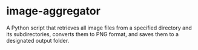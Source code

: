 # image-aggregator
A Python script that retrieves all image files from a specified directory and its subdirectories, converts them to PNG format, and saves them to a designated output folder.
